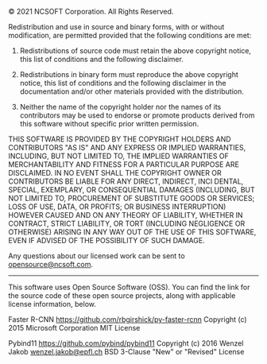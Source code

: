 © 2021 NCSOFT Corporation. All Rights Reserved.

Redistribution and use in source and binary forms, with or without modification, are permitted provided that the following conditions are met:

1. Redistributions of source code must retain the above copyright notice, this list of conditions and the following disclaimer.

2. Redistributions in binary form must reproduce the above copyright notice, this list of conditions and the following disclaimer in the documentation and/or other materials provided with the distribution.

3. Neither the name of the copyright holder nor the names of its contributors may be used to endorse or promote products derived from this software without specific prior written permission.

THIS SOFTWARE IS PROVIDED BY THE COPYRIGHT HOLDERS AND CONTRIBUTORS "AS IS" AND ANY EXPRESS OR IMPLIED WARRANTIES, INCLUDING, BUT NOT LIMITED TO, THE IMPLIED WARRANTIES OF MERCHANTABILITY AND FITNESS FOR A PARTICULAR PURPOSE ARE DISCLAIMED. IN NO EVENT SHALL THE COPYRIGHT OWNER OR CONTRIBUTORS BE LIABLE FOR ANY DIRECT, INDIRECT, INCI DENTAL, SPECIAL, EXEMPLARY, OR CONSEQUENTIAL DAMAGES (INCLUDING, BUT NOT LIMITED TO, PROCUREMENT OF SUBSTITUTE GOODS OR SERVICES; LOSS OF USE, DATA, OR PROFITS; OR BUSINESS INTERRUPTION) HOWEVER CAUSED AND ON ANY THEORY OF LIABILITY, WHETHER IN CONTRACT, STRICT LIABILITY, OR TORT (INCLUDING NEGLIGENCE OR OTHERWISE) ARISING IN ANY WAY OUT OF THE USE OF THIS SOFTWARE, EVEN IF ADVISED OF THE POSSIBILITY OF SUCH DAMAGE.

Any questions about our licensed work can be sent to opensource@ncsoft.com.  
________________________________________

This software uses Open Source Software (OSS). You can find the link for the source code of these open source projects, along with applicable license information, below.

Faster R-CNN
https://github.com/rbgirshick/py-faster-rcnn 
Copyright (c) 2015 Microsoft Corporation
MIT License

Pybind11
https://github.com/pybind/pybind11 
Copyright (c) 2016 Wenzel Jakob <wenzel.jakob@epfl.ch>
BSD 3-Clause "New" or "Revised" License
